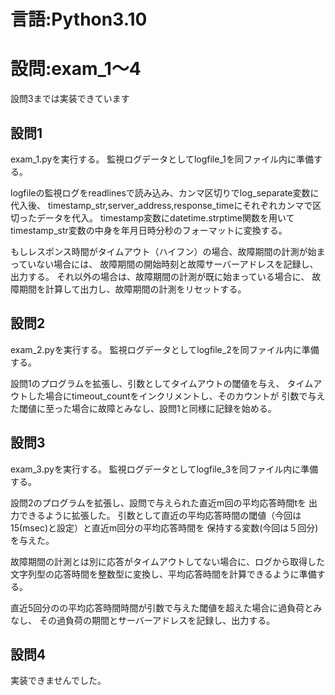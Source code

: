 # 言語:Python3.10
# 設問:exam_1～4

設問3までは実装できています


## 設問1

exam_1.pyを実行する。
監視ログデータとしてlogfile_1を同ファイル内に準備する。

logfileの監視ログをreadlinesで読み込み、カンマ区切りでlog_separate変数に代入後、
timestamp_str,server_address,response_timeにそれぞれカンマで区切ったデータを代入。
timestamp変数にdatetime.strptime関数を用いてtimestamp_str変数の中身を年月日時分秒のフォーマットに変換する。

もしレスポンス時間がタイムアウト（ハイフン）の場合、故障期間の計測が始まっていない場合には、
故障期間の開始時刻と故障サーバーアドレスを記録し、出力する。
それ以外の場合は、故障期間の計測が既に始まっている場合に、
故障期間を計算して出力し、故障期間の計測をリセットする。


## 設問2

exam_2.pyを実行する。
監視ログデータとしてlogfile_2を同ファイル内に準備する。

設問1のプログラムを拡張し、引数としてタイムアウトの閾値を与え、
タイムアウトした場合にtimeout_countをインクリメントし、そのカウントが
引数で与えた閾値に至った場合に故障とみなし、設問1と同様に記録を始める。

## 設問3

exam_3.pyを実行する。
監視ログデータとしてlogfile_3を同ファイル内に準備する。

設問2のプログラムを拡張し、設問で与えられた直近m回の平均応答時間tを
出力できるように拡張した。
引数として直近の平均応答時間の閾値（今回は15(msec)と設定）と直近m回分の平均応答時間を
保持する変数(今回は５回分)を与えた。

故障期間の計測とは別に応答がタイムアウトしてない場合に、ログから取得した
文字列型の応答時間を整数型に変換し、平均応答時間を計算できるように準備する。

直近5回分のの平均応答時間時間が引数で与えた閾値を超えた場合に過負荷とみなし、
その過負荷の期間とサーバーアドレスを記録し、出力する。


## 設問4
実装できませんでした。
